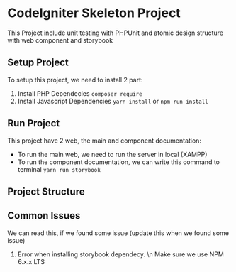 # CodeIgniter Skeleton Project
This Project include unit testing with PHPUnit and atomic design structure with web component and storybook

## Setup Project
To setup this project, we need to install 2 part:
1. Install PHP Dependecies
`composer require`
2. Install Javascript Dependencies
`yarn install` or `npm run install`

## Run Project
This project have 2 web, the main and component documentation:
- To run the main web, we need to run the server in local (XAMPP)
- To run the component documentation, we can write this command to terminal `yarn run storybook`

## Project Structure

## Common Issues
We can read this, if we found some issue (update this when we found some issue)
1. Error when installing storybook dependecy. \n Make sure we use NPM 6.x.x LTS
